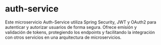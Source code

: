 # auth-service
Este microservicio Auth-Service utiliza Spring Security, JWT y OAuth2 para autenticar y autorizar usuarios de forma segura. Ofrece emisión y validación de tokens, protegiendo los endpoints y facilitando la integración con otros servicios en una arquitectura de microservicios.
